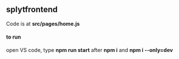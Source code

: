 ## splytfrontend
Code is at **src/pages/home.js**
#### to run

open VS code, type **npm run start** after **npm i** and **npm i --only=dev**



